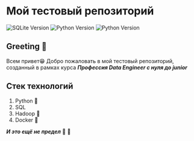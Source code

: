 # Мой тестовый репозиторий

![SQLite Version](https://img.shields.io/badge/data-engineering-pink)
![Python Version](https://img.shields.io/badge/python-3.12-blue)
![Python Version](https://img.shields.io/badge/postgres-SQL-blue)

## Greeting :wave:
Всем привет:grin:
Добро пожаловать в мой тестовый репозиторий, созданный в рамках курса ***Профессия Data Engineer с нуля до junior***

## Стек технологий
1. Python :snake:
2. SQL
3. Hadoop :elephant:
4. Docker :whale:

***И это ещё не предел*** :rocket: :muscle:


